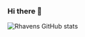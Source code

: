 ### Hi there 👋

<!--
**e7a-0-e7a/e7a-0-e7a** is a ✨ _special_ ✨ repository because its `README.md` (this file) appears on your GitHub profile.

Here are some ideas to get you started:

- 🔭 I’m currently working on ...
- 🌱 I’m currently learning ...
- 👯 I’m looking to collaborate on ...
- 🤔 I’m looking for help with ...
- 💬 Ask me about ...
- 📫 How to reach me: ...
- 😄 Pronouns: ...
- ⚡ Fun fact: ...
-->

![Rhavens GitHub stats](https://github-readme-stats.vercel.app/api?username=e7a-0-e7a&theme=onedark&show_icons=true)
